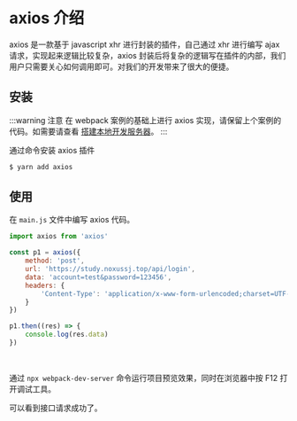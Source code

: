 <script setup>
import Image1 from "./introduce/_image1.png"
import Image2 from "./introduce/_image2.png"
import Image3 from "./introduce/_image3.png"
import { loginRead } from '@/utils/login-read'

loginRead('a10006')
</script>

# <AppCode code="97" /> axios 介绍

<ClientOnly><AppRead code="a10006" /></ClientOnly>

axios 是一款基于 javascript xhr 进行封装的插件，自己通过 xhr 进行编写 ajax 请求，实现起来逻辑比较复杂，axios 封装后将复杂的逻辑写在插件的内部，我们用户只需要关心如何调用即可。对我们的开发带来了很大的便捷。

## 安装

:::warning 注意
在 webpack 案例的基础上进行 axios 实现，请保留上个案例的代码。如需要请查看 [搭建本地开发服务器](/documents/part3/webpack/dev.html#搭建本地开发服务器)。
:::

通过命令安装 axios 插件

```sh
$ yarn add axios
```

<AppImage :src="Image1" />

## 使用

在 `main.js` 文件中编写 axios 代码。

```javascript
import axios from 'axios'

const p1 = axios({
    method: 'post',
    url: 'https://study.noxussj.top/api/login',
    data: 'account=test&password=123456',
    headers: {
        'Content-Type': 'application/x-www-form-urlencoded;charset=UTF-8'
    }
})

p1.then((res) => {
    console.log(res.data)
})
```

<AppImage :src="Image2" />

<br />

通过 `npx webpack-dev-server` 命令运行项目预览效果，同时在浏览器中按 F12 打开调试工具。

<AppImage :src="Image3" />

可以看到接口请求成功了。

<AppComment />